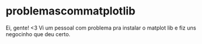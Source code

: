 # problemascommatplotlib
Ei, gente! &lt;3 Vi um pessoal com problema pra instalar o matplot lib e fiz uns negocinho que deu certo.

